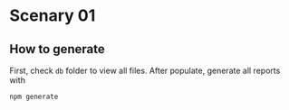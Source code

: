 # Scenary 01

## How to generate

First, check `db` folder to view all files. After populate, generate all reports with

```
npm generate
```
